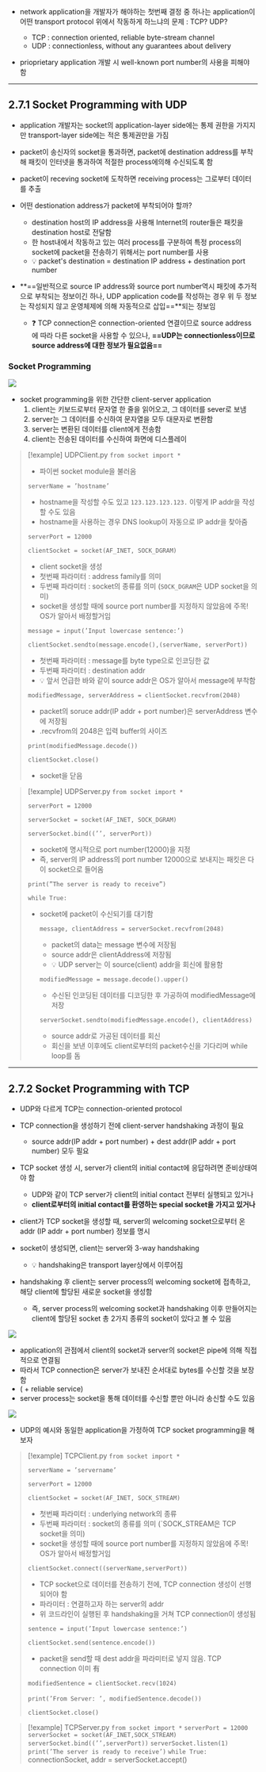 - network application을 개발자가 해야하는 첫번째 결정 중 하나는 application이 어떤 transport protocol 위에서 작동하게 하느냐의 문제 : TCP? UDP?
	- TCP : connection oriented, reliable byte-stream channel
	- UDP : connectionless, without any guarantees about delivery

- prioprietary application 개발 시 well-known port number의 사용을 피해야 함


<hr>


## 2.7.1 Socket Programming with UDP
- application 개발자는 socket의 application-layer side에는 통제 권한을 가지지만 transport-layer side에는 적은 통제권만을 가짐
- packet이 송신자의 socket을 통과하면, packet에 destination address를 부착해 패킷이 인터넷을 통과하여 적절한 process에의해 수신되도록 함
- packet이 receving socket에 도착하면 receiving process는 그로부터 데이터를 추출
- 어떤 destionation address가 packet에 부착되어야 할까?
	- destination host의 IP address을 사용해 Internet의 router들은 패킷을 destination host로 전달함
	- 한 host내에서 작동하고 있는 여러 process를 구분하여 특정 process의 socket에 packet을 전송하기 위해서는 port number를 사용
	- 💡 packet's destination = destination IP address + destination port number

- **==일반적으로 source IP address와 source port number역시 패킷에 추가적으로 부착되는 정보이긴 하나, UDP application code를 작성하는 경우 위 두 정보는 작성되지 않고 운영체제에 의해 자동적으로 삽입==**되는 정보임 
	- ❓ TCP connection은 connection-oriented 연결이므로 source address에 따라 다른 socket을 사용할 수 있으나, **==UDP는 connectionless이므로 source address에 대한 정보가 필요없음==**

### Socket Programming
![](https://i.imgur.com/skymwjU.png)
- socket programming을 위한 간단한 client-server application
	1. client는 키보드로부터 문자열 한 줄을 읽어오고, 그 데이터를 sever로 보냄
	2. server는 그 데이터를 수신하여 문자열을 모두 대문자로 변환함
	3. server는 변환된 데이터를 client에게 전송함
	4. client는 전송된 데이터를 수신하여 화면에 디스플레이

>[!example] UDPClient.py
>`from socket import *` 
>- 파이썬 socket module을 불러옴
>
>`serverName = ’hostname’`
>- hostname을 작성할 수도 있고 `123.123.123.123.` 이렇게 IP addr을 작성할 수도 있음
>- hostname을 사용하는 경우 DNS lookup이 자동으로 IP addr을 찾아줌
>
>`serverPort = 12000`
>
>`clientSocket = socket(AF_INET, SOCK_DGRAM)`
>- client socket을 생성
>- 첫번째 파라미터 : address family를 의미
>- 두번째 파라미터 : socket의 종류를 의미 (`SOCK_DGRAM`은 UDP socket을 의미)
>- socket을 생성할 때에 source port number를 지정하지 않았음에 주목! OS가 알아서 배정할거임
>
>`message = input(’Input lowercase sentence:’)`
>
>`clientSocket.sendto(message.encode(),(serverName, serverPort))`
>- 첫번째 파라미터 : message를 byte type으로 인코딩한 값
>- 두번째 파라미터 : destination addr
>- 💡 앞서 언급한 바와 같이 source addr은 OS가 알아서 message에 부착함
>
>`modifiedMessage, serverAddress = clientSocket.recvfrom(2048)`
>- packet의 soruce addr(IP addr + port number)은 serverAddress 변수에 저장됨
>- .recvfrom의 2048은 입력 buffer의 사이즈
>
>`print(modifiedMessage.decode())`
>
>`clientSocket.close()`
>- socket을 닫음

>[!example] UDPServer.py
>`from socket import *` 
>
>`serverPort = 12000` 
>
>`serverSocket = socket(AF_INET, SOCK_DGRAM)`
> 
>`serverSocket.bind((’’, serverPort))` 
>- socket에 명시적으로 port number(12000)을 지정
>- 즉, server의 IP address의 port number 12000으로 보내지는 패킷은 다 이 socket으로 들어옴
>
>`print(”The server is ready to receive”)` 
>
>`while True:` 
>- socket에 packet이 수신되기를 대기함
>
>	`message, clientAddress = serverSocket.recvfrom(2048)`
>	- packet의 data는 message 변수에 저장됨
>	- source addr은 clientAddress에 저장됨
>	- 💡 UDP server는 이 source(client) addr을 회신에 활용함
>	
>	`modifiedMessage = message.decode().upper()`
>	- 수신된 인코딩된 데이터를 디코딩한 후 가공하여 modifiedMessage에 저장
>	
>	`serverSocket.sendto(modifiedMessage.encode(), clientAddress)`
>	- source addr로 가공된 데이터를 회신
>	- 회신을 보낸 이후에도 client로부터의 packet수신을 기다리며 while loop를 돔


<hr>


## 2.7.2 Socket Programming with TCP
- UDP와 다르게 TCP는 connection-oriented protocol
- TCP connection을 생성하기 전에 client-server handshaking 과정이 필요
	- source addr(IP addr + port number) + dest addr(IP addr + port number) 모두 필요

- TCP socket 생성 시, server가 client의 initial contact에 응답하려면 준비상태여야 함
	- UDP와 같이 TCP server가 client의 initial contact 전부터 실행되고 있거나
	- **client로부터의 initial contact를 환영하는 special socket을 가지고 있거나**

- client가 TCP socket을 생성할 때, server의 welcoming socket으로부터 온 addr (IP addr + port number) 정보를 명시
- socket이 생성되면, client는 server와 3-way handshaking
	- 💡 handshaking은 transport layer상에서 이루어짐

- handshaking 후 client는 server process의 welcoming socket에 접촉하고, 해당 client에 할당된 새로운 socket을 생성함
	- 즉, server process의 welcoming socket과 handshaking 이후 만들어지는 client에 할당된 socket 총 2가지 종류의 socket이 있다고 볼 수 있음

![](https://i.imgur.com/hkqb2CM.png)
- application의 관점에서 client의 socket과 server의 socket은 pipe에 의해 직접적으로 연결됨
- 따라서 TCP connection은 server가 보내진 순서대로 bytes를 수신할 것을 보장함
- ( + reliable service)
- server process는 socket을 통해 데이터를 수신할 뿐만 아니라 송신할 수도 있음

![](https://i.imgur.com/skymwjU.png)
- UDP의 예시와 동일한 application을 가정하여 TCP socket programming을 해보자

>[!example] TCPClient.py
>`from socket import *`
>
>`serverName = ’servername’`
>
>`serverPort = 12000`
>
>`clientSocket = socket(AF_INET, SOCK_STREAM)`
>- 첫번째 파라미터 : underlying network의 종류
>- 두번째 파라미터 : socket의 종류를 의미 (`SOCK_STREAM은 TCP socket을 의미)
>- socket을 생성할 때에 source port number를 지정하지 않았음에 주목! OS가 알아서 배정할거임
> 
>`clientSocket.connect((serverName,serverPort))`
>- TCP socket으로 데이터를 전송하기 전에, TCP connection 생성이 선행되어야 함
>- 파라미터 : 연결하고자 하는 server의 addr
>- 위 코드라인이 실행된 후 handshaking을 거쳐 TCP connection이 생성됨
>
>`sentence = input(’Input lowercase sentence:’)`
>
>`clientSocket.send(sentence.encode())`
>- packet을 send할 때 dest addr을 파라미터로 넣지 않음. TCP connection 이미 有
>
>`modifiedSentence = clientSocket.recv(1024)`
>
>`print(’From Server: ’, modifiedSentence.decode())` 
>
>`clientSocket.close()`

>[!example] TCPServer.py
>`from socket import *` 
>`serverPort = 12000` 
>`serverSocket = socket(AF_INET,SOCK_STREAM)` 
>`serverSocket.bind((’’,serverPort))` 
>`serverSocket.listen(1)` 
>`print(’The server is ready to receive’)`
>`while True:`
>	connectionSocket, addr = serverSocket.accept()

